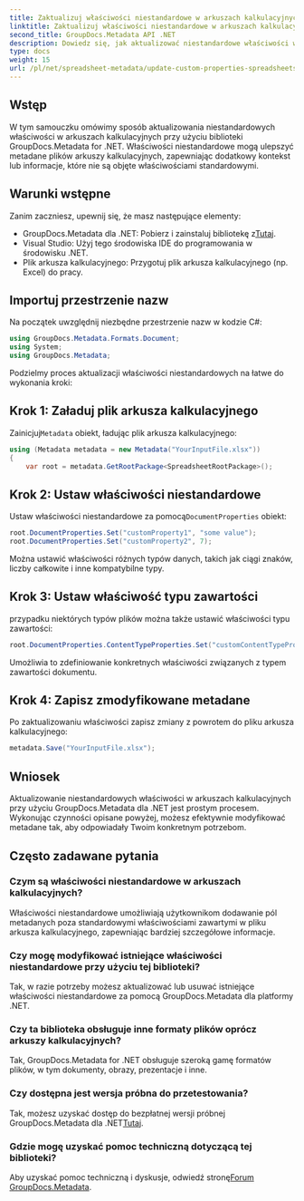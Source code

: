```yaml
---
title: Zaktualizuj właściwości niestandardowe w arkuszach kalkulacyjnych przy użyciu platformy .NET
linktitle: Zaktualizuj właściwości niestandardowe w arkuszach kalkulacyjnych przy użyciu platformy .NET
second_title: GroupDocs.Metadata API .NET
description: Dowiedz się, jak aktualizować niestandardowe właściwości w arkuszach kalkulacyjnych za pomocą GroupDocs.Metadata dla .NET. Ten samouczek skutecznie zwiększa Twoje umiejętności zarządzania metadanymi.
type: docs
weight: 15
url: /pl/net/spreadsheet-metadata/update-custom-properties-spreadsheets/
---
```

## Wstęp
W tym samouczku omówimy sposób aktualizowania niestandardowych właściwości w arkuszach kalkulacyjnych przy użyciu biblioteki GroupDocs.Metadata for .NET. Właściwości niestandardowe mogą ulepszyć metadane plików arkuszy kalkulacyjnych, zapewniając dodatkowy kontekst lub informacje, które nie są objęte właściwościami standardowymi.
## Warunki wstępne
Zanim zaczniesz, upewnij się, że masz następujące elementy:
- GroupDocs.Metadata dla .NET: Pobierz i zainstaluj bibliotekę z[Tutaj](https://releases.groupdocs.com/metadata/net/).
- Visual Studio: Użyj tego środowiska IDE do programowania w środowisku .NET.
- Plik arkusza kalkulacyjnego: Przygotuj plik arkusza kalkulacyjnego (np. Excel) do pracy.

## Importuj przestrzenie nazw
Na początek uwzględnij niezbędne przestrzenie nazw w kodzie C#:
```csharp
using GroupDocs.Metadata.Formats.Document;
using System;
using GroupDocs.Metadata;
```

Podzielmy proces aktualizacji właściwości niestandardowych na łatwe do wykonania kroki:
## Krok 1: Załaduj plik arkusza kalkulacyjnego
 Zainicjuj`Metadata` obiekt, ładując plik arkusza kalkulacyjnego:
```csharp
using (Metadata metadata = new Metadata("YourInputFile.xlsx"))
{
    var root = metadata.GetRootPackage<SpreadsheetRootPackage>();
```
## Krok 2: Ustaw właściwości niestandardowe
 Ustaw właściwości niestandardowe za pomocą`DocumentProperties` obiekt:
```csharp
root.DocumentProperties.Set("customProperty1", "some value");
root.DocumentProperties.Set("customProperty2", 7);
```
Można ustawić właściwości różnych typów danych, takich jak ciągi znaków, liczby całkowite i inne kompatybilne typy.
## Krok 3: Ustaw właściwość typu zawartości
przypadku niektórych typów plików można także ustawić właściwości typu zawartości:
```csharp
root.DocumentProperties.ContentTypeProperties.Set("customContentTypeProperty", "custom value");
```
Umożliwia to zdefiniowanie konkretnych właściwości związanych z typem zawartości dokumentu.
## Krok 4: Zapisz zmodyfikowane metadane
Po zaktualizowaniu właściwości zapisz zmiany z powrotem do pliku arkusza kalkulacyjnego:
```csharp
metadata.Save("YourInputFile.xlsx");
```

## Wniosek
Aktualizowanie niestandardowych właściwości w arkuszach kalkulacyjnych przy użyciu GroupDocs.Metadata dla .NET jest prostym procesem. Wykonując czynności opisane powyżej, możesz efektywnie modyfikować metadane tak, aby odpowiadały Twoim konkretnym potrzebom.

## Często zadawane pytania
### Czym są właściwości niestandardowe w arkuszach kalkulacyjnych?
Właściwości niestandardowe umożliwiają użytkownikom dodawanie pól metadanych poza standardowymi właściwościami zawartymi w pliku arkusza kalkulacyjnego, zapewniając bardziej szczegółowe informacje.
### Czy mogę modyfikować istniejące właściwości niestandardowe przy użyciu tej biblioteki?
Tak, w razie potrzeby możesz aktualizować lub usuwać istniejące właściwości niestandardowe za pomocą GroupDocs.Metadata dla platformy .NET.
### Czy ta biblioteka obsługuje inne formaty plików oprócz arkuszy kalkulacyjnych?
Tak, GroupDocs.Metadata for .NET obsługuje szeroką gamę formatów plików, w tym dokumenty, obrazy, prezentacje i inne.
### Czy dostępna jest wersja próbna do przetestowania?
 Tak, możesz uzyskać dostęp do bezpłatnej wersji próbnej GroupDocs.Metadata dla .NET[Tutaj](https://releases.groupdocs.com/).
### Gdzie mogę uzyskać pomoc techniczną dotyczącą tej biblioteki?
 Aby uzyskać pomoc techniczną i dyskusje, odwiedź stronę[Forum GroupDocs.Metadata](https://forum.groupdocs.com/c/metadata/14).